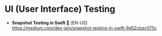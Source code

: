 # UI (User Interface) Testing

- **Snapshot Testing in Swift 📸** [EN-US] \
https://medium.com/dev-jam/snapshot-testing-in-swift-9d52cbec075c